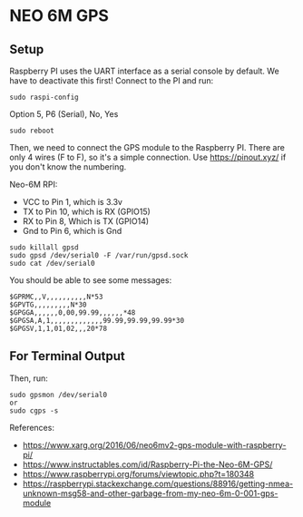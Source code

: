 # NEO 6M GPS

## Setup
Raspberry PI uses the UART interface as a serial console by default. We have to deactivate this first! Connect to the PI and run:

```
sudo raspi-config
```

Option 5, P6 (Serial), No, Yes

```
sudo reboot
``` 

Then, we need  to connect the GPS module to the Raspberry PI. There are only 4 wires (F to F), so it's a simple connection. Use https://pinout.xyz/ if you don't know the numbering.

Neo-6M RPI:
- VCC to Pin 1, which is 3.3v
- TX to Pin 10, which is RX (GPIO15)
- RX to Pin 8, Which is TX (GPIO14)
- Gnd to Pin 6, which is Gnd


```
sudo killall gpsd
sudo gpsd /dev/serial0 -F /var/run/gpsd.sock
sudo cat /dev/serial0
```

You should be able to see some messages:
```
$GPRMC,,V,,,,,,,,,,N*53
$GPVTG,,,,,,,,,N*30
$GPGGA,,,,,,0,00,99.99,,,,,,*48
$GPGSA,A,1,,,,,,,,,,,,,99.99,99.99,99.99*30
$GPGSV,1,1,01,02,,,20*78
```

## For Terminal Output
Then, run:
```
sudo gpsmon /dev/serial0
or
sudo cgps -s
```


References:
- https://www.xarg.org/2016/06/neo6mv2-gps-module-with-raspberry-pi/
- https://www.instructables.com/id/Raspberry-Pi-the-Neo-6M-GPS/
- https://www.raspberrypi.org/forums/viewtopic.php?t=180348
- https://raspberrypi.stackexchange.com/questions/88916/getting-nmea-unknown-msg58-and-other-garbage-from-my-neo-6m-0-001-gps-module
